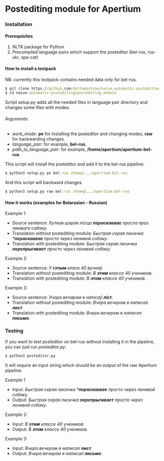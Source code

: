 Postediting module for Apertium
===================================

### Installation

#### Prerequisites
1. NLTK package for Python
2. Precompiled language pairs which support the posteditor (bel-rus, rus-ukr, spa-cat)

#### How to install a testpack
NB: currently this testpack contains needed data only for bel-rus.

```cmd
$ git clone https://github.com/deltamachine/naive-automatic-postediting.git
$ cd naive-automatic-postediting/postediting_module
```

Script _setup.py_ adds all the needed files in language pair directory and changes some files with modes.

###### Arguments:

* _work_mode_: **pe** for installing the posteditor and changing modes, **raw** for backwarding changes.
* _language_pair_: for example, **bel-rus**.
* _path_to_language_pair_: for example, **/home/apertium/apertium-bel-rus**.

This script will install the posteditor and add it to the bel-rus pipeline:

```cmd
$ python3 setup.py pe bel-rus /home/.../apertium-bel-rus
```

And this script will backward changes.

```cmd
$ python3 setup.py raw bel-rus /home/.../apertium-bel-rus
```
#### How it works (examples for Belarusian - Russian)

Example 1:

* Source sentence: _Xуткая шэрая лісіца **пераскаквае** проста праз лянівага сабаку._
* Translation without postediting module: _Быстрая серая лисичка ***пераскаквае** просто через ленивой собаку._
* Translation with postediting module: _Быстрая серая лисичка **перепрыгивает** просто через ленивой собаку._

Example 2:

* Source sentence: _У **гэтым** класе 40 вучняў._
* Translation without postediting module: _В **этим** классе 40 учеников._
* Translation with postediting module: _В **этом** классе 40 учеников._

Example 3:

* Source sentence: _Учора вечарам я напісаў **ліст**._
* Translation without postediting module: _Вчера вечером я написал **лист**._
* Translation with postediting module: _Вчера вечером я написал **письмо**._

### Testing

If you want to test posteditor on bel-rus without installing it in the pipeline, you can just run _posteditor.py_: 

```cmd
$ python3 posteditor.py
```

It will require an input string which should be an output of the raw Apertium pipeline.

Example 1

* Input: _Быстрая серая лисичка ***пераскаквае** просто через ленивой собаку._
* Output: _Быстрая серая лисичка **перепрыгивает** просто через ленивой собаку._

Example 2:

* Input: _В **этим** классе 40 учеников._
* Output: _В **этом** классе 40 учеников._

Example 3:

* Input: _Вчера вечером я написал **лист**._
* Output: _Вчера вечером я написал **письмо**._
